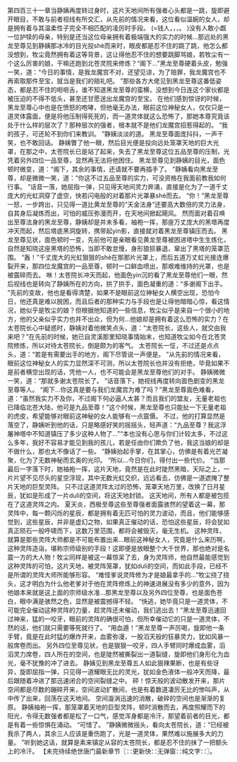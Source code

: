 第四百三十一章当静姨再度转过身时，这片天地间所有强者心头都是一跳，旋即避开眼目，不敢与前者视线有所交汇，从先前的情况来看，这位看似温婉的女人，却是拥有着与其温柔性子完全不相匹配的凌厉时手段。
(=钱人，，，。
)没有人敢小觑一位护犊的母亲，特别是还当这位母亲拥有着极端强大的实力的时候…那远处的黑龙至尊见到静姨那冰冷的目光投shè而来时，眼皮都是忍不住的跳了跳，他怎么都没想到，牧尘竟然拥有着这等背景，这让得他忍不住的想要跳脚骂娘，若牧尘有一个这么厉害的娘，干嘛还跑到北苍灵院来修炼？“阁下…”黑龙至尊硬着头皮，勉强一笑，道：“今日的事情，是我龙魔宫不对，还望见谅，为了赔罪，我龙魔宫也不再索取那件至宝，就当是我们的赔礼吧。
”那些各方大佬见到黑龙至尊这番低姿态，都是忍不住的咂咂舌，谁不知道黑龙至尊的蛮横，没想到今日连这个家伙都是被压迫的不得不低头，甚至还甘愿送出龙魔宫的至宝。
在他们感到惊讶的时候，黑龙至尊心中也是在愤怒的咆哮，但他毫无办法，眼前这位神秘女人，仅仅只是一道灵体露面，便是将他压制得死死的，而一道灵体就这么恐怖了，那她本尊究竟该处于什么样的层次了？那种层次的强者，根本就不是他们龙魔宫招惹得起的。
“我的孩子，可还轮不到你们来教训。
”静姨淡淡的道。
黑龙至尊面庞抖抖，一声干笑，也不敢回话。
静姨瞥了他一眼，然后目光便是投向远处笼罩天地的巨大光罩，在那之中，太苍院长已是站了起来，失去了黑龙至尊这位五品至尊的压制，光凭着另外四位一品至尊，显然再无法将他困住。
黑龙至尊见到静姨的目光，面色顿时微变，道：“阁下，其余的事情，还请就不要再插手了。
”静姨看向黑龙至尊，却是微微一笑，道：“你这不过五品至尊的实力，可没资格在我面前教我如何行事。
”话音一落，她屈指一弹，只见得天地间灵力奔涌，直接是化为了一道千丈庞大的光虹洞穿了虚空，快若闪电般的对着那片光罩暴shè而去。
“你！”黑龙至尊一怒，一步跨出，只见得一道比黄龙至尊的“天金法身”还要高大数倍的灵力法身，自其身后凝炼而出，可怕的威压弥漫而开，在天地间掀起飓风。
然而面对着召唤出至尊法身的黑龙至尊，静姨却是并未多看，袖袍一挥，那座万丈庞大的黑塔再度冲天而起，然后塔底黑洞旋转，携带起yin影，直接就对着黑龙至尊镇压而去。
黑龙至尊见状，面色顿时一变，先前他可是亲眼看见黄龙至尊被困进塔中生生炼化，自然是知晓这座黑塔的恐怖，当即不敢怠慢，身形狼狈暴退，窜出了黑塔的笼罩范围。
“轰！”千丈庞大的光虹狠狠的shè在那那片光罩上，而后五道万丈虹光接连爆裂开来，那四位龙魔宫的一品至尊，顿时一口鲜血喷出，那艰难维持的光罩，也是被震碎而去。
咻！太苍院长冲天而起，他面色yin沉的看了黑龙至尊他们一眼，然后视线也是转向了静姨所在的方向，拱了拱手，面色凝重的道：“多谢阁下出手。
”先前的变故，他也是看得清楚，如果不是眼前这位神秘女人横空出现，恐怕今日，他还真是难以脱困，而且后者的那种实力与手段也是让得他暗暗心惊，看这情况，她似乎是牧尘的娘？但根据他知道的一些信息，牧尘似乎是来自一个很小的地方，他的父亲似乎实力也并不出众，但为何…他娘却是拥有着这么恐怖的实力？在太苍院长心中疑惑时，静姨对着他微笑点头，道：“太苍院长，这些人，就交由我来吧？”在先前的时候，她已自灵溪那里知晓事情始末，也知道牧尘如今在北苍灵院修炼，所以对待太苍院长，倒是颇为的客气。
太苍院长一怔，不过还是点点头，道：“若是有需要出手的地方，阁下尽管说一声便是。
”从先前的情况来看，眼前这位神秘女人的实力显然深不可测，所以太苍院长也并没有拒绝，毕竟如果不是前者横空出现的话，凭他一人，也不可能会是黑龙至尊他们的对手。
静姨微微一笑，道：“那就多谢太苍院长了。
”话音落下，她视线再度转向面色剧变的黑龙至尊等人。
“阁下…你这真是要与我们龙魔宫为难了吗？”黑龙至尊面色难看，道：“虽然我实力不及你，不过阁下何必逼人太甚？而且我们的盟友，无量老祖也已降临北苍大陆，他可是九品至尊！”这个时候，黑龙至尊也只能扯一下无量老祖的虎皮，希望能够对眼前这神秘的女人能够有一点震慑。
不过，他的打算显然是落空了，静姨听到他的话，只是略感好笑的摇摇头，轻声道：“九品至尊？我这浮屠神塔中不知道镇压了多少这种人物了…”“本也没有心思与你们计较太多，不过这么多年，我好不容易才能见到我的孩儿，若是任由你们欺负了他，我这当娘的却是不做什么，那也太不像话了一些。
”静姨抬起手掌，在其掌心，仿佛是有着光芒凝聚，化为了无数神秘而玄奥的光印。
“所以…今日你们，得付出一些代价。
”当那最后一字落下时，她袖袍一挥，这片天地，竟然是在此时陡然黑暗，天际之上，一片片望不见尽头的星空浮现，其中无数光虹交织，远远看去，仿佛是一道遮掩了整片天地的巨型灵阵。
只不过这道灵阵太过的恐怖，笼罩天地万里，改换了日月星辰，犹如是形成了一片duli的空间，将这天地封锁。
这天地间，所有人都是被包揽在了这道灵阵之内。
夏天炎，西极至尊这些至尊强者面露骇然的望着这一幕，那灵阵中，每一颗闪烁的星辰，都是拥有着无匹可怕的灵力波动，而且，他们能够感觉到，这些星辰，并非是虚幻之物，如果真正催动的话，恐怕这些星辰，将会犹如真正陨石一般呼啸而下，这数万里范围，都将会被毁灭，毫无生机。
这种灵阵，就算是那些灵阵大师都是不可能布置出来…眼前这神秘女人，究竟是什么来历啊，这种灵阵造诣，堪称宗师级别的手段！这即便是放眼整个大千世界，那也绝对是名震一方的大人物！牧尘同样是被这一幕惊呆了去，身为灵阵师，他自然最能感觉到这种灵阵的可怕，这片天地，被灵阵笼罩，犹如duli的空间，而如此手段，已经不是所谓的灵阵大师所能够形容。
“难怪爹说灵阵修为才是娘最拿手的…”牧尘挠了挠头，这才明白为什么他老爹对于他在灵阵修炼上的神速进展没有多少的意外，因为他娘本来就是这上面的宗师级水准…那黑龙至尊以及另外四位至尊，也是面色苍白，眼中满是骇然之色，显然是被震撼得不轻。
“快逃，她毕竟只是一道灵体，不可能完全催动这种灵阵的力量，趁灵阵还未催动，我们逃出去！”黑龙至尊迅速回过神来，猛的一咬牙，眼前的灵阵的确很可怕，但所幸催动它的只是一道灵体，不然的话，他们就只需要等死就行了。
“用血遁！”黑龙至尊一声厉喝，旋即他一条手臂，竟是在此时猛的爆炸开来，血雾弥漫，一股滔天般的狂暴灵力，犹如风暴一般席卷而出。
另外四位至尊见状，也是狠狠一咬牙，四人手臂同时爆成血雾，滔滔灵力席卷，四人所在的空间，也是陡然被撕裂出一道裂缝，旋即他们身形化为血光，毫不犹豫的冲了进去。
静姨见到黑龙至尊五人如此狠辣果断，也是有些讶异，旋即屈指一弹，只见得一道耀眼无比的灵光，犹如金色液体一般冲天而降，最后跟随着冲进了那迅速闭合的空间裂缝之中。
砰！惊天般的波动散发开来，那片空间都是尽数的蹦碎开来，空间波动扩散间，也是有着数道凄厉无比的惨叫声，从中传了出来，回荡在这天地间。
空间漩涡迅速的消散，破碎的空间也是渐渐的复原。
静姨袖袍一挥，那笼罩着天地的巨型灵阵，顿时消散而去，再度照耀而下的阳光，令得无数强者都是松了一口气，感觉浑身都是冷汗，那望着前者的目光，都是有着一些惊惧在涌动。
“可惜了。
”静姨微微摇头，看向太苍院长，道：“已经被我杀了两人，其余三人应该是重伤跑了，光是一道灵体，果然难以施展多大的力量。
”听到她这话，就算是素来镇定从容的太苍院长，都是忍不住的抹了一把额头上的冷汗。
【未完待续绝世唐门最新章节〖∷更新快∷无弹窗∷纯文字∷〗。
